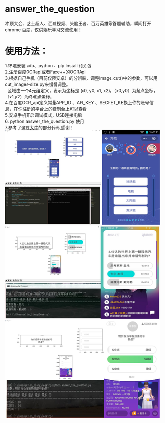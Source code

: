 # answer_the_question
冲顶大会、芝士超人、西瓜视频、头脑王者、百万英雄等答题辅助，瞬间打开chrome 百度，仅供娱乐学习交流使用！<br>

# 使用方法：<br>
1.环境安装 adb、python 、pip install 相关包<br>
2.注册百度OCRapi或者Face++的OCRApi <br>
3.根据自己手机（目前仅限安卓）的分辨率，调整image_cut()中的参数，可以用cut_images-size.py来慢慢调整。<br>
   区域由一个4元组定义，表示为坐标是 (x0, y0, x1, x2)。（x0,y0）为起点坐标，（x1,y2）为终点点坐标。<br>
4.在百度OCR_api定义常量APP_ID 、API_KEY 、SECRET_KE换上你的账号信息，在你注册的平台上的控制台上可以查看<br>
5.安卓手机开启调试模式，USB连接电脑<br>
6. python answer_the_question.py 使用<br>
7.参考了这位[大牛](https://github.com/Skyexu/TopSup)的部分代码,感谢！<br>
![](https://github.com/Allen-Liang/answer_the_question/raw/master/example_images/one.jpg)<br>
![](https://github.com/Allen-Liang/answer_the_question/raw/master/example_images/two.jpg)<br>
![](https://github.com/Allen-Liang/answer_the_question/raw/master/example_images/three.JPG)<br>

